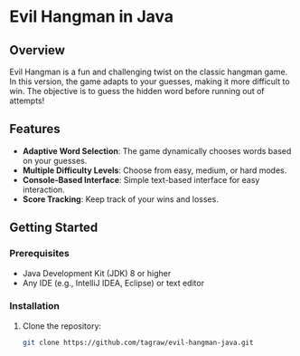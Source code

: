 # Evil Hangman in Java

## Overview
Evil Hangman is a fun and challenging twist on the classic hangman game. In this version, the game adapts to your guesses, making it more difficult to win. The objective is to guess the hidden word before running out of attempts!

## Features
- **Adaptive Word Selection**: The game dynamically chooses words based on your guesses.
- **Multiple Difficulty Levels**: Choose from easy, medium, or hard modes.
- **Console-Based Interface**: Simple text-based interface for easy interaction.
- **Score Tracking**: Keep track of your wins and losses.

## Getting Started

### Prerequisites
- Java Development Kit (JDK) 8 or higher
- Any IDE (e.g., IntelliJ IDEA, Eclipse) or text editor

### Installation
1. Clone the repository:
   ```bash
   git clone https://github.com/tagraw/evil-hangman-java.git
